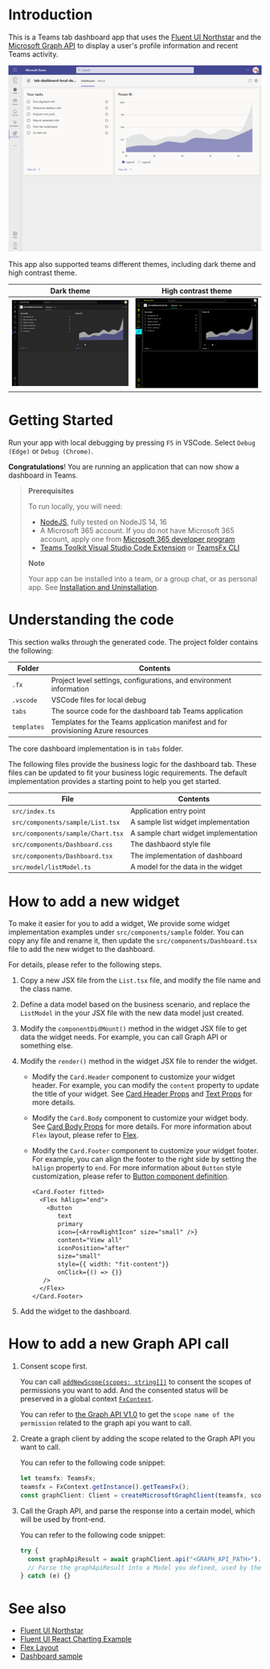 # Introduction

This is a Teams tab dashboard app that uses the [Fluent UI Northstar](https://fluentsite.z22.web.core.windows.net/0.64.0/) and the [Microsoft Graph API](https://learn.microsoft.com/en-us/graph/use-the-api) to display a user's profile information and recent Teams activity.

![Default theme](images/dashboard.png)

This app also supported teams different themes, including dark theme and high contrast theme.

|           Dark theme           |     High contrast theme      |
| :----------------------------: | :--------------------------: |
| ![](images/dashboard-dark.png) | ![](images/dashboard-hc.png) |

# Getting Started

Run your app with local debugging by pressing `F5` in VSCode. Select `Debug (Edge)` or `Debug (Chrome)`.

**Congratulations**! You are running an application that can now show a dashboard in Teams.

> **Prerequisites**
>
> To run locally, you will need:
>
> - [NodeJS](https://nodejs.org/en/), fully tested on NodeJS 14, 16
> - A Microsoft 365 account. If you do not have Microsoft 365 account, apply one from [Microsoft 365 developer program](https://developer.microsoft.com/en-us/microsoft-365/dev-program)
> - [Teams Toolkit Visual Studio Code Extension](https://aka.ms/teams-toolkit) or [TeamsFx CLI](https://aka.ms/teamsfx-cli)
>
> **Note**
>
> Your app can be installed into a team, or a group chat, or as personal app. See [Installation and Uninstallation](https://aka.ms/teamsfx-command-response#customize-installation).

# Understanding the code

This section walks through the generated code. The project folder contains the following:

| Folder      | Contents                                                                          |
| ----------- | --------------------------------------------------------------------------------- |
| `.fx`       | Project level settings, configurations, and environment information               |
| `.vscode`   | VSCode files for local debug                                                      |
| `tabs`      | The source code for the dashboard tab Teams application                           |
| `templates` | Templates for the Teams application manifest and for provisioning Azure resources |

The core dashboard implementation is in `tabs` folder.

The following files provide the business logic for the dashboard tab. These files can be updated to fit your business logic requirements. The default implementation provides a starting point to help you get started.

| File                              | Contents                             |
| --------------------------------- | ------------------------------------ |
| `src/index.ts`                    | Application entry point              |
| `src/components/sample/List.tsx`  | A sample list widget implementation  |
| `src/components/sample/Chart.tsx` | A sample chart widget implementation |
| `src/components/Dashboard.css`    | The dashbaord style file             |
| `src/components/Dashboard.tsx`    | The implementation of dashboard      |
| `src/model/listModel.ts`          | A model for the data in the widget   |

# How to add a new widget

To make it easier for you to add a widget, We provide some widget implementation examples under `src/components/sample` folder. You can copy any file and rename it, then update the `src/components/Dashboard.tsx` file to add the new widget to the dashboard.

For details, please refer to the following steps.

1. Copy a new JSX file from the `List.tsx` file, and modify the file name and the class name.

2. Define a data model based on the business scenario, and replace the `ListModel` in the your JSX file with the new data model just created.

3. Modify the `componentDidMount()` method in the widget JSX file to get data the widget needs. For example, you can call Graph API or something else.

4. Modify the `render()` method in the widget JSX file to render the widget.

   - Modify the `Card.Header` component to customize your widget header. For example, you can modify the `content` property to update the title of your widget. See [Card Header Props](https://fluentsite.z22.web.core.windows.net/0.64.0/components/card/props#card-header) and [Text Props](https://fluentsite.z22.web.core.windows.net/0.64.0/components/text/props) for more details.

   - Modify the `Card.Body` component to customize your widget body. See [Card Body Props](https://fluentsite.z22.web.core.windows.net/0.64.0/components/card/props#card-body) for more details. For more information about `Flex` layout, please refer to [Flex](https://fluentsite.z22.web.core.windows.net/0.64.0/components/flex/definition).

   - Modify the `Card.Footer` component to customize your widget footer. For example, you can align the footer to the right side by setting the `hAlign` property to `end`. For more information about `Button` style customization, please refer to [Button component definition](https://fluentsite.z22.web.core.windows.net/0.64.0/components/button/definition).
     ```tsx
     <Card.Footer fitted>
       <Flex hAlign="end">
         <Button
            text
            primary
            icon={<ArrowRightIcon" size="small" />}
            content="View all"
            iconPosition="after"
            size="small"
            style={{ width: "fit-content"}}
            onClick={() => {}}
        />
       </Flex>
     </Card.Footer>
     ```

5. Add the widget to the dashboard.

# How to add a new Graph API call

1. Consent scope first.

   You can call [`addNewScope(scopes: string[])`](/tabs/src/service/AddNewScopes.ts) to consent the scopes of permissions you want to add. And the consented status will be preserved in a global context [`FxContext`](/tabs/src/components/singletonContext.ts).

   You can refer to [the Graph API V1.0](https://learn.microsoft.com/en-us/graph/api/overview?view=graph-rest-1.0) to get the `scope name of the permission` related to the graph api you want to call.

2. Create a graph client by adding the scope related to the Graph API you want to call.

   You can refer to the following code snippet:

   ```ts
   let teamsfx: TeamsFx;
   teamsfx = FxContext.getInstance().getTeamsFx();
   const graphClient: Client = createMicrosoftGraphClient(teamsfx, scope);
   ```

3. Call the Graph API, and parse the response into a certain model, which will be used by front-end.

   You can refer to the following code snippet:

   ```ts
   try {
     const graphApiResult = await graphClient.api("<GRAPH_API_PATH>").get();
     // Parse the graphApiResult into a Model you defined, used by the front-end.
   } catch (e) {}
   ```

# See also

- [Fluent UI Northstar](https://fluentsite.z22.web.core.windows.net/0.64.0/)
- [Fluent UI React Charting Example](https://fluentuipr.z22.web.core.windows.net/heads/master/react-charting/demo/index.html#/)
- [Flex Layout](https://developer.mozilla.org/en-US/docs/Web/CSS/flex)
- [Dashboard sample](https://github.com/huimiu/DashboardDemo)

